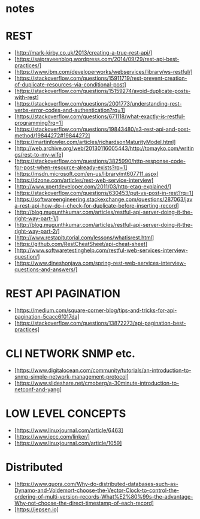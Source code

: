 # notes
# REST

- [http://mark-kirby.co.uk/2013/creating-a-true-rest-api/]
- [https://saipraveenblog.wordpress.com/2014/09/29/rest-api-best-practices/]
- [https://www.ibm.com/developerworks/webservices/library/ws-restful/]
- [https://stackoverflow.com/questions/15911719/rest-prevent-creation-of-duplicate-resources-via-conditional-post]
- [https://stackoverflow.com/questions/15159274/avoid-duplicate-posts-with-rest]
- [https://stackoverflow.com/questions/2001773/understanding-rest-verbs-error-codes-and-authentication?rq=1]
- [https://stackoverflow.com/questions/671118/what-exactly-is-restful-programming?rq=1]
- [https://stackoverflow.com/questions/19843480/s3-rest-api-and-post-method/19844272#19844272]
- [https://martinfowler.com/articles/richardsonMaturityModel.html]
- [http://web.archive.org/web/20130116005443/http://tomayko.com/writings/rest-to-my-wife]
- [https://stackoverflow.com/questions/3825990/http-response-code-for-post-when-resource-already-exists?rq=1]
- [https://msdn.microsoft.com/en-us/library/mt607711.aspx]
- [https://dzone.com/articles/rest-web-service-interview]
- [http://www.xpertdeveloper.com/2011/03/http-etag-explained/]
- [https://stackoverflow.com/questions/630453/put-vs-post-in-rest?rq=1]
- [https://softwareengineering.stackexchange.com/questions/287063/java-rest-api-how-do-i-check-for-duplicate-before-inserting-record]
- [http://blog.mugunthkumar.com/articles/restful-api-server-doing-it-the-right-way-part-1/]
- [http://blog.mugunthkumar.com/articles/restful-api-server-doing-it-the-right-way-part-2/]
- [http://www.restapitutorial.com/lessons/whatisrest.html]
- [https://github.com/RestCheatSheet/api-cheat-sheet]
- [http://www.softwaretestinghelp.com/restful-web-services-interview-question/]
- [https://www.dineshonjava.com/spring-rest-web-services-interview-questions-and-answers/]

# REST API PAGINATION

- [https://medium.com/square-corner-blog/tips-and-tricks-for-api-pagination-5cacc6f017da]
- [https://stackoverflow.com/questions/13872273/api-pagination-best-practices]

# CLI NETWORK SNMP etc.

- [https://www.digitalocean.com/community/tutorials/an-introduction-to-snmp-simple-network-management-protocol]
- [https://www.slideshare.net/cmoberg/a-30minute-introduction-to-netconf-and-yang]

# LOW LEVEL CONCEPTS

- [https://www.linuxjournal.com/article/6463]
- [https://www.iecc.com/linker/]
- [https://www.linuxjournal.com/article/1059]

# Distributed

- [https://www.quora.com/Why-do-distributed-databases-such-as-Dynamo-and-Voldemort-choose-the-Vector-Clock-to-control-the-ordering-of-multi-version-records-What%E2%80%99s-the-advantage-Why-not-choose-the-direct-timestamp-of-each-record]
- [https://jepsen.io]
